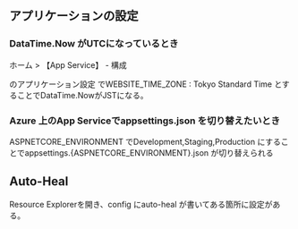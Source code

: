 ## アプリケーションの設定

### DataTime.Now がUTCになっているとき

ホーム > 【App Service】 - 構成

のアプリケーション設定 でWEBSITE_TIME_ZONE : Tokyo Standard Time とすることでDataTime.NowがJSTになる。

### Azure 上のApp Serviceでappsettings.json を切り替えたいとき

ASPNETCORE_ENVIRONMENT でDevelopment,Staging,Production にすることでappsettings.{ASPNETCORE_ENVIRONMENT}.json が切り替えられる


## Auto-Heal

Resource Explorerを開き、config にauto-heal が書いてある箇所に設定がある。
